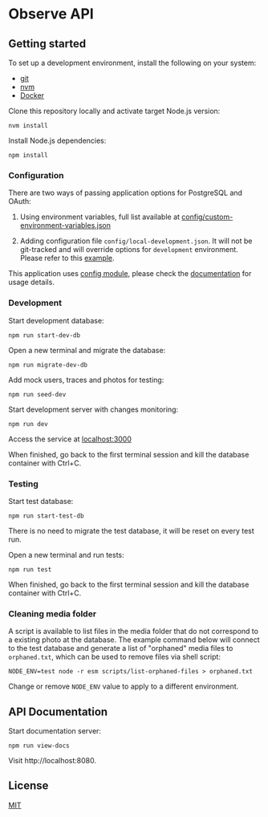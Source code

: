 # Observe API

## Getting started

To set up a development environment, install the following on your system:

- [git](https://git-scm.com)
- [nvm](https://github.com/creationix/nvm)
- [Docker](https://www.docker.com/)

Clone this repository locally and activate target Node.js version:

```
nvm install
```

Install Node.js dependencies:

```
npm install
```

### Configuration

There are two ways of passing application options for PostgreSQL and OAuth:

1) Using environment variables, full list available at [config/custom-environment-variables.json](config/custom-environment-variables.json)

2) Adding configuration file `config/local-development.json`. It will not be git-tracked and will override options for `development` environment. Please refer to this [example](config/local-development.json.example).

This application uses [config module](https://www.npmjs.com/package/config), please check the [documentation](https://github.com/lorenwest/node-config/wiki) for usage details.

### Development

Start development database:

    npm run start-dev-db

Open a new terminal and migrate the database:

    npm run migrate-dev-db

Add mock users, traces and photos for testing:

    npm run seed-dev

Start development server with changes monitoring:

    npm run dev

Access the service at [localhost:3000](http://localhost:3000)

When finished, go back to the first terminal session and kill the database container with Ctrl+C.

### Testing

Start test database:

    npm run start-test-db

There is no need to migrate the test database, it will be reset on every test run.

Open a new terminal and run tests:

    npm run test

When finished, go back to the first terminal session and kill the database container with Ctrl+C.

### Cleaning media folder

A script is available to list files in the media folder that do not correspond to a existing photo at the database. The example command below will connect to the test database and generate a list of "orphaned" media files to `orphaned.txt`, which can be used to remove files via shell script:

    NODE_ENV=test node -r esm scripts/list-orphaned-files > orphaned.txt

Change or remove `NODE_ENV` value to apply to a different environment.

## API Documentation

Start documentation server:

    npm run view-docs

Visit http://localhost:8080.    

## License

[MIT](LICENSE)
